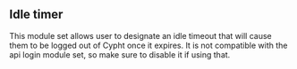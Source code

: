 ## Idle timer

This module set allows user to designate an idle timeout that will cause them
to be logged out of Cypht once it expires. It is not compatible with the api
login module set, so make sure to disable it if using that.
